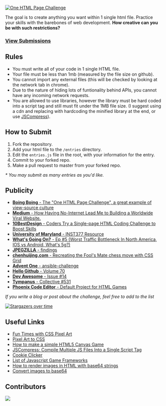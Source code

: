 [![One HTML Page Challenge](./meta/one-html-page-logo.png?raw=true "One HTML Page Challenge")](https://onehtmlpagechallenge.com/)

The goal is to create anything you want within 1 single html file. Practice your skills with the barebones of web development. **How creative can you be with such restrictions?**

### [View Submissions](https://onehtmlpagechallenge.com)

## Rules
 - You must write all of your code in 1 single HTML file.
 - Your file must be less than 1mb (measured by the file size on github).
 - You cannot import any external files (this will be checked by looking at the network tab in chrome).
 - Due to the nature of hiding lots of funtionality behind APIs, you cannot have any incoming network requests.
 - You are allowed to use libraries, however the library must be hard coded into a script tag and still must fit under the 1MB file size. (I suggest using a cdn and replacing with hardcoding the minified library at the end, or use [JSCompress](https://jscompress.com/)).
 
## How to Submit
 1. Fork the repository.
 2. Add your html file to the `/entries` directory.
 3. Edit the `entries.js` file in the root, with your information for the entry.
 4. Commit to your forked repo.
 5. Make a pull request to master from your forked repo.
 
 _* You may submit as many entries as you'd like._
 
 ## Publicity
 - [**Boing Boing** - The "One HTML Page Challenge", a great example of view-source culture](https://boingboing.net/2019/08/23/the-one-html-page-challenge.html)
 - [**Medium** - How Having No-Internet Lead Me to Building a Worldwide Viral Website.](https://medium.com/@metroxe/one-html-page-challenge-d0e6e6d23e16)
 - [**10BestDesign** - Coders Try a Single-page HTML Coding Challenge to Boost Skills](https://www.10bestdesign.com/blog/coders-try-a-single-page-html-coding-challenge-to-boost-skills/)
 - [**University of Maryland** - INST377 Resource](https://ischool.umd.edu/sites/default/files/syllabi/inst377_-_dynamic_web_applications_-_syllabus_-_fall_2019.pdf)
 - [**What's Going On?** -  Ep #5 (Worst Traffic Bottleneck In North America, IOS vs Android, What's 5g?)](https://www.stitcher.com/show/gronzo/episode/whats-going-on-ep-5-worst-traffic-bottleneck-in-north-america-ios-vs-android-whats-5g-63569131)
 - [**JPEGZILLA** - findings](https://jpegzilla.com/blog/posts/20190724.html)
 - [**chenhuijing.com** - Recreating the Fool's Mate chess move with CSS Grid](https://chenhuijing.com/blog/recreating-the-fools-mate-chess-move-with-css-grid/#%F0%9F%92%BB)
 - [**Advent One** - ansible-challenge](https://github.com/AdventOne/ansible-challenge)
 - [**Hello Github** - Volume 70](https://hellogithub.com/periodical/volume/70/)
 - [**Dev Awesome** - Issue #14](https://devawesome.io/archive/14)
 - [**Tympanus** - Collective #531](https://tympanus.net/codrops/collective/collective-531/)
 - [**Phoenix Code Editor** - Default Project for HTML Games](https://phcode.dev/)

_If you write a blog or post about the challenge, feel free to add to the list_
 
[![Stargazers over time](https://starchart.cc/Metroxe/one-html-page-challenge.svg)](https://starchart.cc/Metroxe/one-html-page-challenge)
 
 
 ## Useful Links
 - [Fun Times with CSS Pixel Art](https://css-tricks.com/fun-times-css-pixel-art/)
 - [Pixel Art to CSS](https://www.pixelartcss.com/)
 - [How to make a simple HTML5 Canvas Game](http://www.lostdecadegames.com/how-to-make-a-simple-html5-canvas-game/)
 - [JSCompress: Compile Multiple JS Files Into a Single Script Tag](https://jscompress.com/)
 - [Cookie Clicker](https://orteil.dashnet.org/cookieclicker/)
 - [List of Javascript Game Frameworks](https://github.com/collections/javascript-game-engines)
 - [How to render images in HTML with base64 strings](https://stackoverflow.com/a/41057998)
 - [Convert images to base64](https://www.browserling.com/tools/image-to-base64)

## Contributors
<a href="https://github.com/Metroxe/one-html-page-challenge/graphs/contributors">
  <img src="https://contrib.rocks/image?repo=Metroxe/one-html-page-challenge" />
</a>
